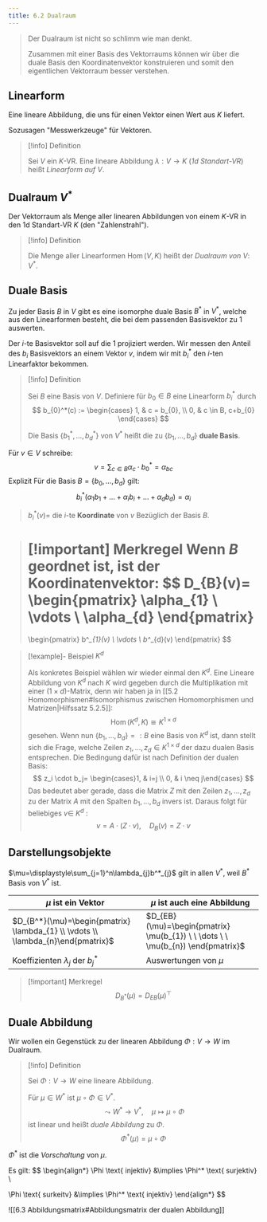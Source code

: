 ```yaml
---
title: 6.2 Dualraum
---
```


> Der Dualraum ist nicht so schlimm wie man denkt.
> 
> Zusammen mit einer Basis des Vektorraums können wir über die duale Basis den Koordinatenvektor konstruieren und somit den eigentlichen Vektorraum besser verstehen. 

## Linearform

Eine lineare Abbildung, die uns für einen Vektor einen Wert aus $K$ liefert.

Sozusagen "Messwerkzeuge" für Vektoren.

> [!info] Definition 
> 
> Sei $V$ ein $K$-VR. 
> Eine lineare Abbildung $\lambda:V \to K$ (*$1$d Standart-VR*)
> heißt *Linearform auf* $V$.

## Dualraum $V^*$

Der Vektorraum als Menge aller linearen Abbildungen von einem $K$-VR in den $1$d Standart-VR $K$ (den "Zahlenstrahl").

> [!info] Definition 
> 
> Die Menge aller Linearformen $\operatorname{Hom}(V,K)$ 
> heißt der *Dualraum von* $V$: $V^*$.

## Duale Basis

Zu jeder Basis $B$ in $V$ gibt es eine isomorphe duale Basis $B^*$ in $V^*$, welche aus den Linearformen besteht, die bei dem passenden Basisvektor zu $1$ auswerten. 

Der $i$-te Basisvektor soll auf die $1$ projiziert werden.
Wir messen den Anteil des $b_{i}$ Basisvektors an einem Vektor $v$, indem wir mit $b_{i}^*$ den $i$-ten Linearfaktor bekommen.

> [!info] Definition 
> 
> Sei $B$ eine Basis von $V$.
> Definiere für $b_{0} \in B$ eine Linearform $b_{i}^*$ durch
> $$
> b_{0}^*(c) := 
> \begin{cases}
> 1, & c = b_{0}, \\
> 0, & c \in B, c+b_{0}
> \end{cases}     
> $$
> 
> Die Basis $\left\{b_1^*, \ldots, b_d^*\right\}$ von $V^*$ heißt die zu $\left\{b_1, \ldots, b_d\right\}$ **duale Basis**.

Für $v \in V$ schreibe: 
$$
v=\displaystyle \sum_{c \in B} \alpha_{c} \cdot b^*_{0}=\alpha_{bc}
$$
Explizit Für die Basis $B=\{ b_{0},\dots,b_{d} \}$ gilt:
$$
b^*_{i}(\alpha_{1}b_{1}+\dots+\alpha_{i}b_{i}+\dots+\alpha_{d}b_{d})=\alpha_{i}
$$
> $b_{i}^*(v)=$ die $i$-te **Koordinate** von $v$ Bezüglich der Basis $B$.

> [!important] Merkregel 
> Wenn $B$ geordnet ist, ist der Koordinatenvektor:
> $$
> D_{B}(v)=
> \begin{pmatrix}
> \alpha_{1} \\
> \vdots \\
> \alpha_{d}
> \end{pmatrix}
> =
> \begin{pmatrix}
> b^*_{1}(v) \\
> \vdots \\
> b^*_{d}(v)
> \end{pmatrix}
> $$

> [!example]- Beispiel $K^d$
> 
> Als konkretes Beispiel wählen wir wieder einmal den $K^d$. 
> Eine Lineare Abbildung von $K^d$ nach $K$ wird gegeben durch die Multiplikation mit einer $(1 \times d)$-Matrix, denn wir haben ja in [[5.2 Homomorphismen#Isomorphismus zwischen Homomorphismen und Matrizen|Hilfssatz 5.2.5]]:
> $$
> \operatorname{Hom}\left(K^d, K\right) \cong K^{1 \times d}
> $$
> gesehen. Wenn nun $\left\{b_1, \ldots, b_d\right\}=: B$ eine Basis von $K^d$ ist, dann stellt sich die Frage, welche Zeilen $z_1, \ldots, z_d \in K^{1 \times d}$ der dazu dualen Basis entsprechen. Die Bedingung dafür ist nach Definition der dualen Basis:
> $$
> z_i \cdot b_j= \begin{cases}1, & i=j \\ 0, & i \neq j\end{cases}
> $$
> Das bedeutet aber gerade, dass die Matrix $Z$ mit den Zeilen $z_1, \ldots, z_d$ zu der Matrix $A$ mit den Spalten $b_1, \ldots, b_d$ invers ist. Daraus folgt für beliebiges $v \in$ $K^d$ :
> $$
> v=A \cdot(Z \cdot v), \quad D_B(v)=Z \cdot v
> $$

## Darstellungsobjekte

$\mu=\displaystyle\sum_{j=1}^n\lambda_{j}b^*_{j}$ gilt in allen $V^*$, weil $B^*$ Basis von $V^*$ ist.

$\mu$ ist ein **Vektor** | $\mu$ ist auch eine **Abbildung**
---|---
$D_{B^*}(\mu)=\begin{pmatrix} \lambda_{1} \\ \vdots \\ \lambda_{n}\end{pmatrix}$ | $D_{EB}(\mu)=\begin{pmatrix} \mu(b_{1}) \  \ \dots \  \ \mu(b_{n}) \end{pmatrix}$
Koeffizienten $\lambda_{j}$ der $b_{j}^*$ | Auswertungen von $\mu$

> [!important] Merkregel
> $$
> D_{B^*}(\mu)=D_{EB}(\mu)^\top
> $$

## Duale Abbildung

Wir wollen ein Gegenstück zu der linearen Abbildung $\Phi: V \to W$ im Dualraum.

> [!info] Definition 
> 
> Sei $\Phi:V \to W$ eine lineare Abbildung.
> 
> Für $\mu \in W^*$ ist $\mu \circ\Phi \in V^*$.
> $$
> \leadsto W^* \to V^*, \quad \mu \mapsto \mu \circ \Phi
> $$
> ist linear und heißt *duale Abbildung* zu $\Phi$.
> $$
> \Phi^*(\mu)=\mu \circ \Phi
> $$

$\Phi^*$ ist die *Vorschaltung* von $\mu$. 

Es gilt:
$$
\begin{align*}
\Phi \text{ injektiv} &\implies \Phi^* \text{ surjektiv} \\

\Phi \text{ surkeitv} &\implies \Phi^* \text{ injektiv}
\end{align*}
$$

![[6.3 Abbildungsmatrix#Abbildungsmatrix der dualen Abbildung]]